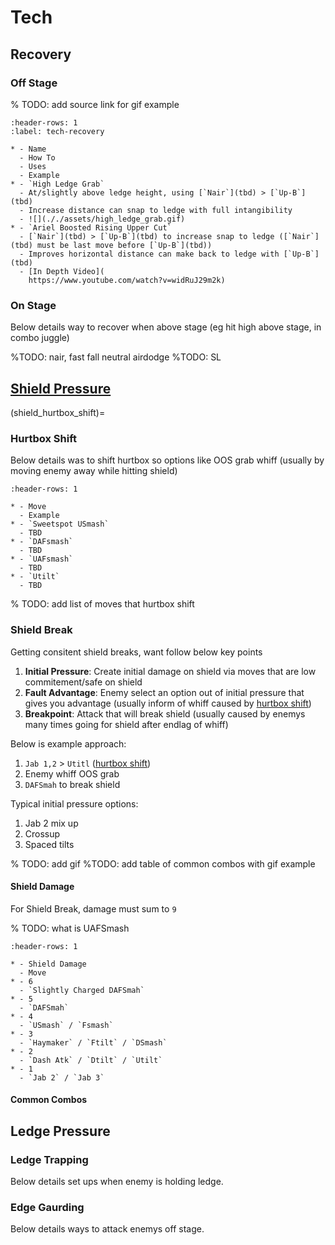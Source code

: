 # Tech

## Recovery

### Off Stage

% TODO: add source link for gif example
```{list-table}
:header-rows: 1
:label: tech-recovery

* - Name
  - How To
  - Uses
  - Example
* - `High Ledge Grab`
  - At/slightly above ledge height, using [`Nair`](tbd) > [`Up-B`](tbd)
  - Increase distance can snap to ledge with full intangibility
  - ![](././assets/high_ledge_grab.gif)
* - `Ariel Boosted Rising Upper Cut`
  - [`Nair`](tbd) > [`Up-B`](tbd) to increase snap to ledge ([`Nair`](tbd) must be last move before [`Up-B`](tbd))
  - Improves horizontal distance can make back to ledge with [`Up-B`](tbd) 
  - [In Depth Video](
    https://www.youtube.com/watch?v=widRuJ29m2k)
```

### On Stage

Below details way to recover when above stage (eg hit high above stage, in combo juggle)

%TODO: nair, fast fall neutral airdodge
%TODO: SL

## [Shield Pressure](https://youtu.be/cwinDb69Esc?si=pUCk5FbnTYBTJd5G)

(shield_hurtbox_shift)=
### Hurtbox Shift

Below details was to shift hurtbox so options like OOS grab whiff (usually by moving enemy away while hitting shield)

```{list-table}
:header-rows: 1

* - Move
  - Example
* - `Sweetspot USmash`
  - TBD
* - `DAFsmash`
  - TBD
* - `UAFsmash`
  - TBD
* - `Utilt`
  - TBD
```


% TODO: add list of moves that hurtbox shift

### Shield Break

Getting consitent shield breaks, want follow below key points
1. **Initial Pressure**: Create initial damage on shield via moves that are low commitement/safe on shield
2. **Fault Advantage**: Enemy select an option out of initial pressure that gives you advantage (usually inform of whiff caused by [hurtbox shift](shield_hurtbox_shift))
3. **Breakpoint**: Attack that will break shield (usually caused by enemys many times going for shield after endlag of whiff)

Below is example approach: 
1. `Jab 1,2` > `Utitl` ([hurtbox shift](shield_hurtbox_shift))
2. Enemy whiff OOS grab
3. `DAFSmah` to break shield

Typical initial pressure options:
1. Jab 2 mix up
2. Crossup
3. Spaced tilts

% TODO: add gif
%TODO: add table of common combos with gif example

#### Shield Damage 

For Shield Break, damage must sum to `9`

% TODO: what is UAFSmash
```{list-table}
:header-rows: 1

* - Shield Damage
  - Move
* - 6
  - `Slightly Charged DAFSmah`
* - 5
  - `DAFSmah`
* - 4
  - `USmash` / `Fsmash`
* - 3
  - `Haymaker` / `Ftilt` / `DSmash`
* - 2
  - `Dash Atk` / `Dtilt` / `Utilt`
* - 1
  - `Jab 2` / `Jab 3`
```

#### Common Combos

## Ledge Pressure

### Ledge Trapping

Below details set ups when enemy is holding ledge.

### Edge Gaurding

Below details ways to attack enemys off stage.